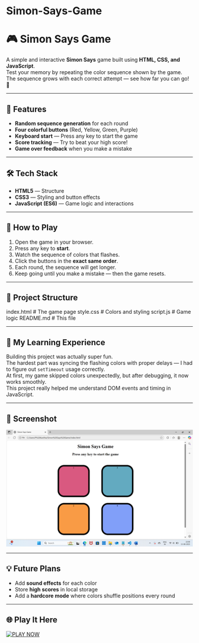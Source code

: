# Simon-Says-Game
# 🎮 Simon Says Game

A simple and interactive **Simon Says** game built using **HTML, CSS, and JavaScript**.  
Test your memory by repeating the color sequence shown by the game. The sequence grows with each correct attempt — see how far you can go! 🚀

---

## 📌 Features
- **Random sequence generation** for each round
- **Four colorful buttons** (Red, Yellow, Green, Purple)
- **Keyboard start** — Press any key to start the game
- **Score tracking** — Try to beat your high score!
- **Game over feedback** when you make a mistake

---

## 🛠️ Tech Stack
- **HTML5** — Structure
- **CSS3** — Styling and button effects
- **JavaScript (ES6)** — Game logic and interactions

---

## 🚀 How to Play
1. Open the game in your browser.
2. Press any key to **start**.
3. Watch the sequence of colors that flashes.
4. Click the buttons in the **exact same order**.
5. Each round, the sequence will get longer.
6. Keep going until you make a mistake — then the game resets.

---

## 📂 Project Structure
index.html  # The game page
style.css   # Colors and styling
script.js   # Game logic
README.md   # This file


---

## 📖 My Learning Experience
Building this project was actually super fun.  
The hardest part was syncing the flashing colors with proper delays — I had to figure out `setTimeout` usage correctly.  
At first, my game skipped colors unexpectedly, but after debugging, it now works smoothly.  
This project really helped me understand DOM events and timing in JavaScript.

---

## 📸 Screenshot
![Simon Says Game Screenshot](Screenshot.png)

---

## 💡 Future Plans
- Add **sound effects** for each color
- Store **high scores** in local storage
- Add a **hardcore mode** where colors shuffle positions every round

---

## 🌐 Play It Here
[![PLAY NOW](https://img.shields.io/badge/PLAY%20NOW-Click%20Here-brightgreen?style=for-the-badge)](https://kavitha-pinabakala-29.github.io/Simon-Says-Game/)

